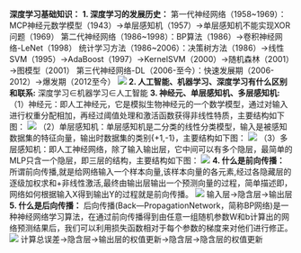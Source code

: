 **深度学习基础知识：**
**1. 深度学习的发展历史：**
第一代神经网络（1958~1969）：MCP神经元数学模型（1943）→单层感知机（1957）→单层感知机不能实现XOR问题（1969）
第二代神经网络（1986~1998）：BP算法（1986）→卷积神经网络-LeNet（1998）
统计学习方法（1986~2006）：决策树方法（1986）→线性SVM（1995）→AdaBoost（1997）→KernelSVM（2000）→随机森林（2001）→图模型（2001）
第三代神经网络-DL（2006-至今）：快速发展期（2006-2012）→爆发期（2012至今）
![](https://ai-studio-static-online.cdn.bcebos.com/5d66c2b7d89f435492f5ca933ae8a3508e389c4bff3b453eaba8dc3fabd93165)
**2. 人工智能、机器学习、深度学习有什么区别和联系:**
深度学习∈机器学习∈人工智能
**3. 神经元、单层感知机、多层感知机:**
（1）神经元：即人工神经元，它是模拟生物神经元的一个数学模型，通过对输入进行权重分配相加，再经过阈值处理和激活函数获得非线性特质，主要结构如下图：
![](https://ai-studio-static-online.cdn.bcebos.com/ca556349c7cf4580b680c6318087c949df61e7e0aa0a4977b44eb293a1023f4f)
（2）单层感知机：单层感知机是二分类的线性分类模型，输入是被感知数据集的特征向量，输出时数据集的类别{+1,-1}，主要结构如下图：
![](https://ai-studio-static-online.cdn.bcebos.com/bdf9608e9c1a4de4bb4c71c93ad43096dbfde4f3a29d49dd9a30eb15f70ec96a)
（3）多层感知机：即人工神经网络，除了输入输出层，它中间可以有多个隐层，最简单的MLP只含一个隐层，即三层的结构，主要结构如下图：
![](https://ai-studio-static-online.cdn.bcebos.com/3c37dd9c36b94c75bd0d7d056cfd0643f1881627ae1443be9f2f4cea12a220fb)
**4. 什么是前向传播：**
所谓前向传播,就是给网络输入一个样本向量,该样本向量的各元素,经过各隐藏层的逐级加权求和+非线性激活,最终由输出层输出一个预测向量的过程，简单描述即，网络如何根据输入X得到输出Y的过程就是前向传播。
![](https://ai-studio-static-online.cdn.bcebos.com/a168ab1fe48f49bf9a7b82f92d29ed9279eb5b66ca514001a6b4e9dd0d0cf0aa)
输入层→隐含层→输出层
**5. 什么是后向传播：**
后向传播(Back—PropagationNetwork，简称BP网络)是一种神经网络学习算法，在通过前向传播得到由任意一组随机参数W和b计算出的网络预测结果后，我们可以利用损失函数相对于每个参数的梯度来对他们进行修正。
![](https://ai-studio-static-online.cdn.bcebos.com/463a2c5af8ae4350b6e8f8eafcfd52e3c20af6de8e5e47fe9e7353fca722376f)
计算总误差→隐含层→输出层的权值更新→隐含层→隐含层的权值更新
